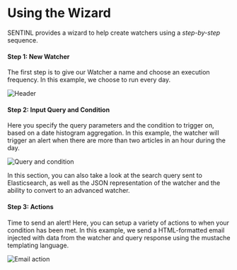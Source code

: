 # Using the Wizard

SENTINL provides a wizard to help create watchers using a _step-by-step_ sequence.

#### Step 1: New Watcher
The first step is to give our Watcher a name and choose an execution frequency. In this example, we choose to run every day. 

![Header](https://i.imgur.com/dBNU5Pf.png)

#### Step 2: Input Query and Condition
Here you specify the query parameters and the condition to trigger on, based on a date histogram aggregation.
In this example, the watcher will trigger an alert when there are more than two articles in an hour during the day.

![Query and condition](https://i.imgur.com/hlCBv8s.png)

In this section, you can also take a look at the search query sent to Elasticsearch, as well as the JSON representation of the watcher and the ability to convert to an advanced watcher.

#### Step 3: Actions
Time to send an alert! Here, you can setup a variety of actions to when your condition has been met.
In this example, we send a HTML-formatted email injected with data from the watcher and query response using the mustache templating language.

![Email action](https://i.imgur.com/FOiz09D.png)

